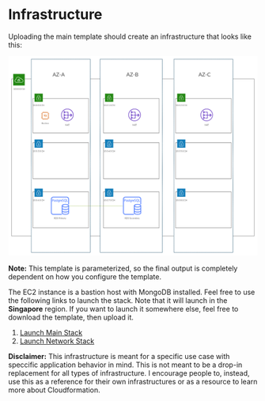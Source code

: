 # Infrastructure

Uploading the main template should create an infrastructure that looks like this:

![diagram](__assets/diagram.png)

**Note:** This template is parameterized, so the final output is completely dependent on how you configure the template.

The EC2 instance is a bastion host with MongoDB installed. Feel free to use the following links to launch the stack. Note that it will launch in the **Singapore** region. If you want to launch it somewhere else, feel free to download the template, then upload it.

1. [Launch Main Stack](https://ap-southeast-1.console.aws.amazon.com/cloudformation/home?region=ap-southeast-1#/stacks/quickcreate?templateUrl=https%3A%2F%2Fzenon-cloudformation.s3-ap-southeast-1.amazonaws.com%2Finfrastructure%2Fmain.yml&stackName=Demo&param_Changelog=Initial&param_CidrBits=8&param_CidrBlock=10.0.0.0%2F16&param_Environment=Dev&param_OfficeIp=103.104.16.78%2F32&param_ProjectName=Demo)
2. [Launch Network Stack](https://ap-southeast-1.console.aws.amazon.com/cloudformation/home?region=ap-southeast-1#/stacks/quickcreate?templateUrl=https%3A%2F%2Fzenon-cloudformation.s3-ap-southeast-1.amazonaws.com%2Finfrastructure%2Fnetwork.yml&stackName=Demo-Network&param_Changelog=Initial&param_CidrBits=8&param_CidrBlock=10.0.0.0%2F16&param_Environment=Dev&param_OfficeIp=103.104.16.78%2F32&param_ProjectName=Demo)

**Disclaimer:** This infrastructure is meant for a specific use case with speccific application behavior in mind. This is not meant to be a drop-in replacement for all types of infrastructure. I encourage people to, instead, use this as a reference for their own infrastructures or as a resource to learn more about Cloudformation.
